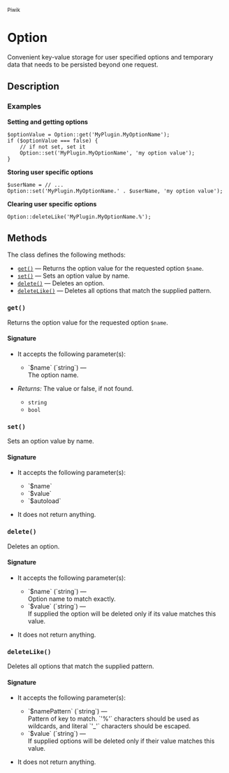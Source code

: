 <small>Piwik</small>

Option
======

Convenient key-value storage for user specified options and temporary data that needs to be persisted beyond one request.

Description
-----------

### Examples

**Setting and getting options**

    $optionValue = Option::get('MyPlugin.MyOptionName');
    if ($optionValue === false) {
        // if not set, set it
        Option::set('MyPlugin.MyOptionName', 'my option value');
    }

**Storing user specific options**

    $userName = // ...
    Option::set('MyPlugin.MyOptionName.' . $userName, 'my option value');

**Clearing user specific options**

    Option::deleteLike('MyPlugin.MyOptionName.%');

Methods
-------

The class defines the following methods:

- [`get()`](#get) &mdash; Returns the option value for the requested option `$name`.
- [`set()`](#set) &mdash; Sets an option value by name.
- [`delete()`](#delete) &mdash; Deletes an option.
- [`deleteLike()`](#deletelike) &mdash; Deletes all options that match the supplied pattern.

<a name="get" id="get"></a>
<a name="get" id="get"></a>
### `get()`

Returns the option value for the requested option `$name`.

#### Signature

-  It accepts the following parameter(s):

   <ul>
   <li>
      <div markdown="1" class="parameter">
      `$name` (`string`) &mdash;

      <div markdown="1" class="param-desc"> The option name.</div>

      <div style="clear:both;"/>

      </div>
   </li>
   </ul>
- _Returns:_ The value or false, if not found.
    - `string`
    - `bool`

<a name="set" id="set"></a>
<a name="set" id="set"></a>
### `set()`

Sets an option value by name.

#### Signature

-  It accepts the following parameter(s):

   <ul>
   <li>
      <div markdown="1" class="parameter">
      `$name`

      <div markdown="1" class="param-desc"></div>

      <div style="clear:both;"/>

      </div>
   </li>
   <li>
      <div markdown="1" class="parameter">
      `$value`

      <div markdown="1" class="param-desc"></div>

      <div style="clear:both;"/>

      </div>
   </li>
   <li>
      <div markdown="1" class="parameter">
      `$autoload`

      <div markdown="1" class="param-desc"></div>

      <div style="clear:both;"/>

      </div>
   </li>
   </ul>
- It does not return anything.

<a name="delete" id="delete"></a>
<a name="delete" id="delete"></a>
### `delete()`

Deletes an option.

#### Signature

-  It accepts the following parameter(s):

   <ul>
   <li>
      <div markdown="1" class="parameter">
      `$name` (`string`) &mdash;

      <div markdown="1" class="param-desc"> Option name to match exactly.</div>

      <div style="clear:both;"/>

      </div>
   </li>
   <li>
      <div markdown="1" class="parameter">
      `$value` (`string`) &mdash;

      <div markdown="1" class="param-desc"> If supplied the option will be deleted only if its value matches this value.</div>

      <div style="clear:both;"/>

      </div>
   </li>
   </ul>
- It does not return anything.

<a name="deletelike" id="deletelike"></a>
<a name="deleteLike" id="deleteLike"></a>
### `deleteLike()`

Deletes all options that match the supplied pattern.

#### Signature

-  It accepts the following parameter(s):

   <ul>
   <li>
      <div markdown="1" class="parameter">
      `$namePattern` (`string`) &mdash;

      <div markdown="1" class="param-desc"> Pattern of key to match. `'%'` characters should be used as wildcards, and literal `'_'` characters should be escaped.</div>

      <div style="clear:both;"/>

      </div>
   </li>
   <li>
      <div markdown="1" class="parameter">
      `$value` (`string`) &mdash;

      <div markdown="1" class="param-desc"> If supplied options will be deleted only if their value matches this value.</div>

      <div style="clear:both;"/>

      </div>
   </li>
   </ul>
- It does not return anything.

